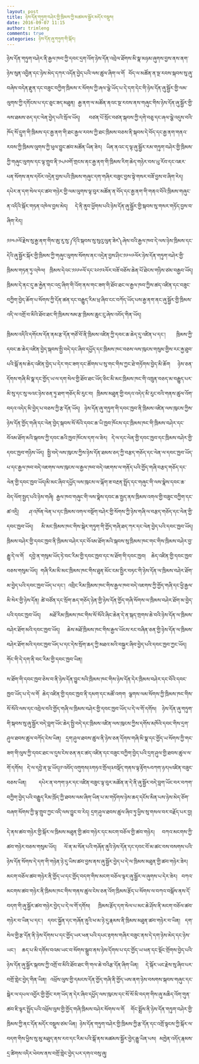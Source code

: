 ```yaml
---
layout: post
title: ཉེས་དོན་གཏུག་བཤེར་གྱི་ཁྲིམས་ཀྱི་མཚམས་སྦྱོར་མདོར་བསྡུས།
date: 2016-09-07 11:15
author: trimleng
comments: true
categories: ཉེས་དོན་ཞུ་གཏུག་གི་སྐོར།
---
```

<p style="text-align: justify;">ཉེས་དོན་གཏུག་བཤེར་ནི་རྒྱལ་ཁབ་ཀྱི་དབང་དྲག་འོག་ཉེས་དོན་འབྲེལ་ཐོགས་མི་སྣ་མཉམ་ཞུགས་བྱས་ནས་ནག་ཉེས་སུན་འབྱིན་དང་ཉེས་མེད་དཀར་འདོན་བྱེད་པའི་ལས་ཚུལ་ཞིག་ལ་གོ བོད་ལ་མཚོན་ན་སྔ་རབས་སྐབས་སུ་ཞུ་བཞེས་བདེན་རྫུན་དང་བཟུང་བཀྱིག་ཁྲིམས་ར་སོགས་ཀྱི་ཞལ་ལྕེ་ཡོད་པ་དེ་དག་དེང་གི་ཉེས་དོན་ཞུ་སྦྱོར་གྱི་ལམ་ལུགས་ཀྱི་དགོངས་པ་དང་ཅུང་ཟད་མཐུན། རྒྱ་ནག་ལ་མཚོན་ནའང་སྔ་རབས་ནས་གཞུང་གིས་ཉེས་དོན་ཞུ་སྦྱོར་གྱི་ལས་ཐམས་ཅད་དང་ལེན་བྱེད་པའི་སྲོལ་ཡོད། བཙན་པོ་སྲོང་བཙན་སྐབས་ཀྱི་དགེ་བཅུ་དང་ཞལ་ལྕེ་འདུས་བའི་ཁོད་སོ་དྲུག་གི་ཁྲིམས་དང་རྒྱ་ནག་གི་ཐང་རྒྱལ་རབས་ཀྱི་ཐང་ཁྲིམས་བཅས་ནི་སྐབས་དེ་བོད་དང་རྒྱ་ནག་གནའ་རབས་ཀྱི་ཁྲིམས་ལུགས་ཀྱི་ཕུལ་བྱུང་ཚབ་མཚོན་ཡིན་ཟེར། ཡིན་ནའང་ད་ལྟ་ཞུ་སྦྱོར་རམ་གཏུག་བཤེར་གྱི་ཁྲིམས་ཀྱི་གཞུང་ལུགས་དང་ལྟ་གྲུབ་ནི་༡༨༩༠གོ་གྲངས་ནང་རྒྱ་ནག་གི་ཁྲིམས་རིག་ཆེད་གཉེར་བས་ཡུ་རོབ་དང་འཇར་པན་སོགས་ནས་དབོར་འདྲེན་བྱས་པའི་ཁྲིམས་གཞུང་དག་གཞིར་བཟུང་བྱས་སྟེ་གསར་བཟོ་བྱས་བ་ཞིག་རེད། དཔེར་ན་དག་སེལ་དང་ཚབ་གཉེར་གྱི་ལམ་ལུགས་ལྟ་བུར་མཚོན་ན་བོད་དང་རྒྱ་ནག་གི་གནའ་བོའི་ཁྲིམས་གཞུང་ན་འདིའི་སྐོར་གཏན་འཁེལ་བྱས་མེད། དེ་ནི་ནུབ་ཕྱོགས་པའི་ཉེས་དོན་ཞུ་སྦྱོར་གྱི་སྐབས་སུ་གསར་གཏོད་བྱས་བ་ཞིག་རེད།</p>
<p style="text-align: justify;">༡༩༤༩ལོ་རྗེས་སུ་རྒྱ་ནག་གིས་ཨུ་རུ་སུ་༼དེའི་སྐབས་སུ་སུའུ་ལུན་ཟེར༽ཞེས་བའི་རྒྱལ་ཁབ་དེ་ལས་ཉེས་ཁྲིམས་དང་དེའི་ཞུ་སྦྱོར་སྐོར་གྱི་ཁྲིམས་ཀྱི་གཞུང་ལུགས་སོགས་ནང་འདྲེན་བྱས་ཤིང་༡༩༧༩ལོར་ཉེས་དོན་གཏུག་བཤེར་གྱི་ཁྲིམས་གཏན་ཏུ་འཁེལ། ཁྲིམས་དེའང་༡༩༩༦ལོ་དང་༢༠༡༢ལོར་བཟོ་བཅོས་ཆེན་པོ་ཐེངས་གཉིས་ཙམ་བརྒྱབ་ཡོད། ཁྲིམས་དེ་ནང་དུ་ཆ་རྐྱེན་གང་འདྲ་ཞིག་གི་འོག་ནས་གང་ཟག་གི་ཐོབ་ཐང་ལ་རྒྱལ་ཁབ་ཀྱིས་ཚད་འཛིན་དང་བཟུང་བཀྱིག་བྱེད་ཆོག་པ་སོགས་ཀྱི་དོན་ཚན་དང་བརྒྱུད་རིམ་ཕྲ་ཞིབ་ངང་བཀོད་ཡོད་པས་རྒྱ་ནག་ནང་ཞུ་སྦྱོར་གྱི་ཁྲིམས་འདི་ལ་འགྲོ་བ་མིའི་ཐོབ་ཐང་གི་ཁྲིམས་སམ་རྩ་ཁྲིམས་ཆུང་ངུ་ཞེས་འབོད་གིན་ཡོད།<!--more--></p>
<p style="text-align: justify;">ཁྲིམས་འདིའི་དགོངས་དོན་ནམ་རྩ་དོན་གཙོ་བོ་ནི་ཁྲིམས་འཛིན་ཀྱི་དབང་ཆ་ཆེད་དུ་འཛིན་པ་དང་། ཁྲིམས་ཀྱི་དབང་ཆ་ཆེད་འཛིན་བྱེད་སྐབས་སྤྱི་བདེ་དང་ཞིབ་དཔྱོད་དང་ཁྲིམས་ཁང་བཅས་ལས་ཁུངས་གསུམ་གྱིས་རང་རྐྱ་ཐུབ་པའི་སྒོ་ནས་ཆེད་འཛིན་བྱེད་པ་དེར་གང་ཟག་དང་ཚོགས་པ་སུ་གང་གིས་ཀྱང་ཐེ་གཏོགས་བྱེད་མི་ཆོག ཉེས་ཅན་དོགས་གཞི་མི་སྣ་དང་གྱོད་ཡ་ལ་དག་སེལ་གྱི་ཐོབ་ཐང་ཡོད་ཅིང་མི་མང་ཁྲིམས་ཁང་གི་འཁྲུན་བཅད་མ་བརྒྱུད་པར་མི་སུ་དང་སུ་ལའང་ཉེས་ཅན་ཏུ་ཐག་གཅོད་མི་རུང་བ། ཁྲིམས་མཐུན་གྱི་བདའ་འདེད་མི་རུང་བའི་གནས་ཚུལ་འོག་བདའ་འདེད་མི་བྱེད་པ་བཅས་ཀྱི་རྩ་དོན་ཡོད། ཉེས་དོན་ཞུ་གཏུག་གི་དབང་ཁྱབ་ནི་ཁྲིམས་འཛིན་ལས་ཁུངས་ཀྱིས་ཉེས་དོན་གྱོད་གཞི་དང་ལེན་བྱེད་སྐབས་སོ་སོའི་དབང་ཆ་ཡི་ཁྱབ་ཁོངས་དང་ཁྲིམས་ཁང་གི་ཁྲིམས་བཤེར་དང་བོའམ་ཐོག་མའི་སྐབས་ཀྱི་དབང་ཆའི་ཁྱབ་ཁོངས་དག་ལ་ཟེར། དེ་ལ་དང་ལེན་གྱི་དབང་ཁྱབ་དང་ཁྲིམས་བཤེར་གྱི་དབང་ཁྱབ་གཉིས་ཡོད། སྤྱི་བདེ་ལས་ཁུངས་ཀྱིས་ཉེས་དོན་ཐམས་ཅད་ཀྱི་བརྩད་གཅོད་དང་ལེན་ལ་དབང་ཁྱབ་ཡོད་པ་དང་རྒྱལ་ཁབ་བདེ་འཇགས་ལས་ཁུངས་ལ་རྒྱལ་ཁབ་བདེ་འཇགས་ལ་གནོད་པའི་གྱོད་གཞི་བརྩད་གཅོད་དང་ལེན་གྱི་དབང་ཁྱབ་ཡོད།མི་མང་ཞིབ་དཔྱོད་ལས་ཁུངས་ལ་ལྐོག་ཟ་བརྔན་སྤྲོད་དང་གཞུང་གི་ལས་སྣེས་དབང་ཆ་བེད་ལོག་སྤྱད་པའི་ཉེས་གཞི། རྒྱལ་ཁབ་གཞུང་གི་ལས་སྣེས་དབང་ཆ་སྤྱད་ནས་ཁྲིམས་འགལ་གྱི་བཟུང་བཀྱིག་དང་ཚ་འདྲི། ཤ་འཁོན་ལེན་པ་དང་ཁྲིམས་འགལ་བསྔོག་བཤེར་གྱི་སོགས་ཀྱི་ཉེས་གཞི་ལ་བརྩད་གཅོད་དང་ལེན་གྱི་དབང་ཁྱབ་ཡོད། མི་མང་ཁྲིམས་ཁང་གིས་སྒེར་གཏུག་གི་གྱོད་གཞི་ཐད་ཀར་དང་ལེན་བྱེད་པའི་དབང་ཁྱབ་ཡོད། ཁྲིམས་བཤེར་གྱི་དབང་ཁྱབ་ནི་ཁྲིམས་བཤེར་དང་བོའམ་ཐོག་མའི་སྐབས་སུ་ཁྲིམས་ཁང་གང་གིས་ཁྲིམས་བཤེར་བྱ་རྒྱུ་དེ་ལ་གོ དབྱེ་ན་གསུམ་ཡོད་ཏེ་བང་རིམ་གྱི་དབང་ཁྱབ་དང་ས་ཐོག་གི་དབང་ཁྱབ། ཆེད་འཛིན་གྱི་དབང་ཁྱབ་བཅས་གསུམ་ཡོད། གཞི་རིམ་མི་མང་ཁྲིམས་ཁང་གིས་ཐུན་མོང་ངམ་སྤྱིར་བཏང་གི་ཉེས་དོན་ལ་ཁྲིམས་བཤེར་ཐོག་མ་བྱེད་པའི་དབང་ཁྱབ་ཡོད་པ་དང་། འབྲིང་རིམ་ཁྲིམས་ཁང་གིས་རྒྱལ་ཁབ་བདེ་འཇགས་ཀྱི་གྱོད་གཞི་དང་ཕྱི་རྒྱལ་མི་སེར་གྱི་ཉེས་དོན། ཚེ་བཙོན་དང་སྲོག་ཆད་གཅོད་ཉེན་གྱི་ཉེས་དོན་གྱོད་གཞི་སོགས་ལ་ཁྲིམས་བཤེར་ཐོག་མ་བྱེད་པའི་དབང་ཁྱབ་ཡོད། མཐོ་རིམ་ཁྲིམས་ཁང་གིས་སོ་སོའི་ཞིང་ཆེན་དེ་ན་སྐད་གྲགས་ཆེ་བའི་ཉེས་དོན་ལ་ཁྲིམས་བཤེར་ཐོག་མའི་དབང་ཁྱབ་ཡོད། ཆེས་མཐོ་ཁྲིམས་ཁང་གིས་རྒྱལ་ཡོངས་རང་བཞིན་ཅན་གྱི་ཉེས་དོན་ལ་ཁྲིམས་བཤེར་ཐོག་མའི་དབང་ཁྱབ་ཡོད་པ་དང་དེས་སྲོག་ཆད་ཀྱི་མཐའ་མའི་བསྐྱར་ཞིབ་བྱེད་པའི་དབང་ཁྱབ་ཀྱང་ཡོད། གོང་གི་དེ་དག་ནི་བང་རིམ་གྱི་དབང་ཁྱབ་ཡིན།</p>
<p style="text-align: justify;">ས་ཐོག་གི་དབང་ཁྱབ་ཅེས་བ་ནི་ཉེས་དོན་བྱུང་སའི་ཁྲིམས་ཁང་གིས་ཉེས་དོན་དེར་ཁྲིམས་བཤེར་དང་བོའི་དབང་ཁྱབ་ཡོད་པ་དེ་ལ་གོ ཆེད་འཛིན་གྱི་དབང་ཁྱབ་ནི་དམག་དང་མཚོ་འགག ལྕགས་ལམ་སོགས་ཀྱི་ཁྲིམས་ཁང་གིས་སོ་སོའི་ལས་དང་འབྲེལ་བའི་གྱོད་གཞི་ལ་ཁྲིམས་བཤེར་གྱི་དབང་ཁྱབ་ཡོད་པ་དེ་ལ་གོ་དགོས། ཉེས་དོན་ཞུ་གཏུག་གི་སྐབས་སུ་ཞུ་སྦྱོར་བདེ་བླག་ཡོང་ཆེད་སྤྱི་བདེ་དང་ཁྲིམས་འཛིན་ལས་ཁུངས་ཀྱིས་དགོས་མཁོའི་དབང་གིས་དྲག་ཤུལ་ཐབས་ཚུལ་བཀོད་ངེས་ཡིན། དྲག་ཤུལ་ཐབས་ཚུལ་ནི་ཉེས་ཅན་དོགས་གཞི་མི་སྣ་དང་གྱོད་ཡ་སོགས་ཀྱི་གང་ཟག་གི་ལུས་ཀྱི་དབང་ཐང་ལ་དུས་ངེས་ཅན་ནང་ཚད་འཛིན་དང་བཟུང་བཀྱིག་བྱེད་པའི་དྲག་ཤུལ་གྱི་ཐབས་ཚུལ་ལ་གོ་དགོས། དེ་ལ་དབྱེ་ན་ལྔ་ཡོད།༡་འབོད་འགུགས།༢གཏའ་གྲོལ།༣བསྡོད་གནས་ལྟ་རྟོག༤བཀག་ཉར།༥འཛིན་བཟུང་བཅས་ཡིན། དཔེར་ན་བཀག་ཉར་དང་འཛིན་བཟུང་ལྟ་བུར་མཚོན་ན་དེ་ནི་ཞུ་སྦྱོར་བདེ་བླག་ཡོང་བར་བཀག་བཀྱིག་བྱེད་པའི་བརྒྱུད་རིམ་ཁྲོད་ཀྱི་ཐབས་ལམ་ཞིག་ཡིན་པ་མ་གཏོགས་ཉེས་ཆད་དངོས་མིན་པས་ཉེས་མེད་ཅོག་བཞག་སོགས་ཀྱི་ལྟ་གྲུབ་ཀྱང་འདི་ལས་བྱུང་བ་རེད། དྲག་ཤུལ་ཐབས་ཚུལ་ཞིབ་ཏུ་ཕྱིས་སུ་གསལ་བར་བརྗོད་པར་བྱ།</p>
<p style="text-align: justify;">དེ་ནས་ཚབ་གཉེར་གྱི་སྐོར་ལ་ཁྲིམས་མཐུན་གྱི་ཚབ་གཉེར་དང་མངག་བཅོལ་གྱི་ཚབ་གཉེར། བཀའ་མངགས་ཀྱི་ཚབ་གཉེར་བཅས་གསུམ་ཡོད། ལོ་ན་མ་སོན་པའི་གཞོན་ནུའི་ཉེས་དོན་དང་དབང་བོ་མ་ཚང་བས་བསགས་པའི་ཉེས་དོན་སོགས་དེ་དག་གི་གཉེན་ཉེ་དུ་ཡིས་ཚབ་བྱས་ནས་ཞུ་སྦྱོར་བྱེད་པ་དེ་ལ་ཁྲིམས་མཐུན་གྱི་ཚབ་གཉེར་ཟེར། མངག་བཅོལ་ཚབ་གཉེར་ནི་གྱོད་ཡ་དང་གྱོད་བདག་གིས་མངག་བཅོལ་ལྟར་ཞུ་སྦྱོར་ལ་ཞུགས་པ་དེར་ཟེར། བཀའ་མངགས་ཚབ་གཉེར་ནི་ཁྲིམས་ཁང་གིས་གནས་ཚུལ་ངེས་ཅན་འོག་ཁྲིམས་རྩོད་པ་སོགས་ལ་བཀའ་བསྒོས་ནས་དོ་བདག་གི་ཞུ་སྦྱོར་ཚབ་གཉེར་བྱེད་པ་དེ་ལ་གོ་དགོས། ཁྲིམས་རྩོད་དག་སེལ་པ་མང་ཆེ་ཤོས་ནི་མངག་བཅོལ་ཚབ་གཉེར་བ་ཡིན་པ་དང་། དབང་སྐྱོན་དང་གཞོན་ནུའི་ཕ་མ་ཉེ་དུ་རྣམས་ནི་ཁྲིམས་མཐུན་ཚབ་གཉེར་བ་ཡིན། དག་སེལ་གྱི་རྩ་དོན་ནི་ཉེས་དོགས་པ་དང་གྱོད་ཡར་ཕན་པའི་དཔང་རྟགས་གཞིར་བཟུང་ནས་དེ་དག་ཉེས་མེད་དང་ཉེས་ཡང་། ཆད་པ་མི་དགོས་བའམ་ཡང་བ་སོགས་སྒྲུབ་ནས་ཉེས་དོགས་པ་དང་གྱོད་ཡ་ཕན་དང་སྡོང་གྲོགས་བྱེད་པའི་ཉེས་དོན་ཞུ་སྦྱོར་སྐབས་ཀྱི་འགྲོ་བ་མིའི་ཐོབ་ཐང་གི་གལ་ཆེ་བའིརྩ་དོན་ཞིག་ཡིན། དེ་སྐོར་ཡང་རྗེས་སུ་ཞིབ་པར་བགྲོ་གླེང་བྱེད་གིན་ཡིན། འཕྲོས་ལུས་གྱི་དམངས་དོན་གྱོད་གཞི་ནི་གྱོད་ཡས་ནག་ཉེས་བསགས་སྐབས་གཞུང་དང་སྒེར་ལ་དཔལ་འབྱོར་གྱི་གྱོང་རག་ཡོད་ན་དེར་ཞིབ་དཔྱོད་ལས་ཁུངས་དང་སོ་སོ་མི་བདག་གིས་ཞུ་མཆིད་འོག་གུན་ཚབ་ཇི་ལྟར་སྤྲོད་པའི་འཕྲོས་ལུས་གྱི་གྱོད་གཞི་ཁྲིམས་བཤེར་སོགས་ལ་གོ གོང་སྨྲོས་ནི་ཉེས་དོན་གཏུག་བཤེར་གྱི་ཁྲིམས་ཀྱི་ནང་དོན་མདོར་བསྡུས་ཙམ་ཡིན། ཉེས་དོན་གཏུག་བཤེར་གྱི་ཁྲིམས་ཀྱི་རྩ་དོན་དང་འགྲོ་སྟངས་ཀྱི་སྐོར་ལ་བདག་གིས་ཕྱིས་སུ་མུ་མཐུད་ནས་རབ་དང་རིམ་པའི་སྒོ་ནས་མཚམས་སྦྱོར་བྱེད་རྒྱུ་ཡིན་པས། མཁྱེན་འདོད་རྣམས་དྲ་ཚིགས་འདིར་ཕེབས་ནས་བགྲོ་གླེང་བྱེད་པར་དགའ་བསུ་ཞུ།</p>
